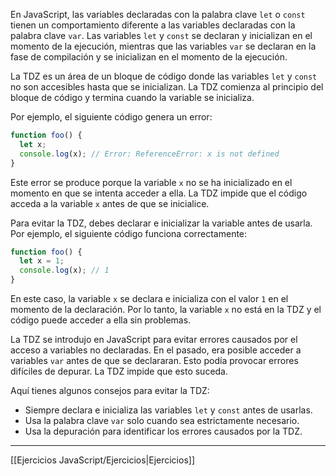 En JavaScript, las variables declaradas con la palabra clave `let` o `const` tienen un comportamiento diferente a las variables declaradas con la palabra clave `var`. Las variables `let` y `const` se declaran y inicializan en el momento de la ejecución, mientras que las variables `var` se declaran en la fase de compilación y se inicializan en el momento de la ejecución.

La TDZ es un área de un bloque de código donde las variables `let` y `const` no son accesibles hasta que se inicializan. La TDZ comienza al principio del bloque de código y termina cuando la variable se inicializa.

Por ejemplo, el siguiente código genera un error:

```js
function foo() {
  let x;
  console.log(x); // Error: ReferenceError: x is not defined
}
```

Este error se produce porque la variable `x` no se ha inicializado en el momento en que se intenta acceder a ella. La TDZ impide que el código acceda a la variable `x` antes de que se inicialice.

Para evitar la TDZ, debes declarar e inicializar la variable antes de usarla. Por ejemplo, el siguiente código funciona correctamente:

```js
function foo() {
  let x = 1;
  console.log(x); // 1
}
```

En este caso, la variable `x` se declara e inicializa con el valor `1` en el momento de la declaración. Por lo tanto, la variable `x` no está en la TDZ y el código puede acceder a ella sin problemas.

La TDZ se introdujo en JavaScript para evitar errores causados por el acceso a variables no declaradas. En el pasado, era posible acceder a variables `var` antes de que se declararan. Esto podía provocar errores difíciles de depurar. La TDZ impide que esto suceda.

Aquí tienes algunos consejos para evitar la TDZ:

- Siempre declara e inicializa las variables `let` y `const` antes de usarlas.
- Usa la palabra clave `var` solo cuando sea estrictamente necesario.
- Usa la depuración para identificar los errores causados por la TDZ.

__________

[[Ejercicios JavaScript/Ejercicios|Ejercicios]]